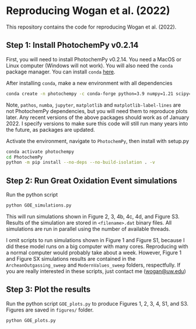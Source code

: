 # Reproducing Wogan et al. (2022)

This repository contains the code for reproducing Wogan et al. (2022).


## Step 1: Install PhotochemPy v0.2.14

First, you will need to install PhotochemPy v0.2.14. You need a MacOS or Linux computer (Windows will not work). You will also need the `conda` package manager. You can install `conda` [here](https://www.anaconda.com/products/individual).

After installing `conda`, make a new environment with all dependencies

```sh
conda create -n photochempy -c conda-forge python=3.9 numpy=1.21 scipy=1.7 scikit-build=0.12 gfortran clang pathos=0.2.8 numba=0.55 jupyter matplotlib=3.5 matplotlib-label-lines=0.4.2
```

Note, `pathos`, `numba`, `jupyter`, `matplotlib` and `matplotlib-label-lines` are not PhotochemPy dependencies, but you will need them to reproduce plots later. Any recent versions of the above packages should work as of January 2022. I specify versions to make sure this code will still run many years into the future, as packages are updated.

Activate the environment, navigate to `PhotochemPy`, then install with setup.py

```sh
conda activate photochempy
cd PhotochemPy
python -m pip install --no-deps --no-build-isolation . -v
```

## Step 2: Run Great Oxidation Event simulations

Run the python script

```sh
python GOE_simulations.py
```

This will run simulations shown in Figure 2, 3, 4b, 4c, 4d, and Figure S3. Results of the simulation are stored in `<filename>.dat` binary files. All simulations are run in parallel using the number of available threads.

I omit scripts to run simulations shown in Figure 1 and Figure S1, because I did these model runs on a big computer with many cores. Reproducing with a normal computer would probably take about a week. However, Figure 1 and Figure SX simulations results are contained in the `ArcheanOutgassing_sweep` and `ModernValues_sweep` folders, respectfully. If you are really interested in these scripts, just contact me (wogan@uw.edu)

## Step 3: Plot the results

Run the python script `GOE_plots.py` to produce Figures 1, 2, 3, 4, S1, and S3. Figures are saved in `figures/` folder.

```sh
python GOE_plots.py
```

